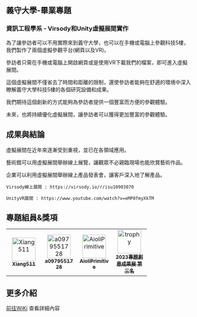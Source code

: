 ## 義守大學-畢業專題
### 資訊工程學系 - Virsody和Unity虛擬展間實作

為了讓參訪者可以不用實際來到義守大學，也可以在手機或電腦上參觀科技5樓，我們製作了兩個虛擬參觀平台(網頁以及VR)。

參訪者只需在手機或電腦上開啟網頁或是使用VR下載我們的檔案，即可進入虛擬展間。

這個虛擬展間不僅省去了時間和距離的限制，還使參訪者能夠在舒適的環境中深入瞭解義守大學科技5樓的各個研究設備和成果。

我們期待這個創新的方式能夠為參訪者提供一個豐富而方便的參觀體驗。

未來，也將持續優化虛擬展間，讓參訪者可以獲得更加豐富的參觀體驗。
## 成果與結論
虛擬展間在近年來逐漸受到重視，並已在各領域應用。

藝術館可以用虛擬展間舉辦線上展覽，讓觀眾不必親臨現場也能欣賞藝術作品。

企業可以利用虛擬展間舉辦線上產品發表會，讓客戶深入地了解產品。
```
Virsody線上展間 : https://virsody.io/r/isu10903070
```
```
UnityVR展間 : https://www.youtube.com/watch?v=eMP0fmyXkTM
```
## 專題組員&獎項
<table>
  <tr align="left">
  <td align="center">
  <a href="https://github.com/Xiang511" style="display:inline-block;width:80px"><img src="https://avatars.githubusercontent.com/u/120042360?v=4" width="64px;"alt="Xiang511"/><br/><sub><b>Xiang511</b></sub></a><br/>
  </td> 
    
  <td align="center">
    <a href="https://github.com/a0979551728"  style="display:inline-block;width:80px"><img src="https://avatars.githubusercontent.com/u/149994291?v=4" width="64px;" alt="a0979551728"/><br/><sub><b>a0979551728</b></sub></a><br/>
  </td>
    
  <td align="center">
    <a href="https://github.com/AioliPrimitive" style="display:inline-block;width:80px"><img src="https://avatars.githubusercontent.com/u/161225330?v=4" width="64px;" alt="AioliPrimitive"/><br/><sub><b>AioliPrimitive</b></sub></a><br/>
  </td>

   <td align="center">
    <a href="https://www.isu.edu.tw/newsite/showpage.php?dept_mno=820&dept_id=7&page_id=51480" style="display:inline-block;width:80px"><img src="https://encrypted-tbn0.gstatic.com/images?q=tbn:ANd9GcTiC5boDs4OQrHIyTyYcpvPJXS9yylQ2yJSkCJ5ZO0SQg&s" width="64px;" alt="trophy"/><br/><sub><b>2023專題創意成果展 第三名</b></sub></a><br/>
  </td>

  
  </tr>
</table>

## 更多介紹
[前往WiKi](https://github.com/Xiang511/Virsody-Unity/wiki/Virsody%E5%92%8CUnity%E8%99%9B%E6%93%AC%E5%B1%95%E9%96%93%E5%AF%A6%E4%BD%9C) 查看詳細內容


